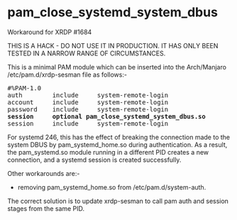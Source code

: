 # pam_close_systemd_system_dbus
Workaround for XRDP #1684

THIS IS A HACK - DO NOT USE IT IN PRODUCTION. IT HAS ONLY BEEN TESTED IN
A NARROW RANGE OF CIRCUMSTANCES.

This is a minimal PAM module which can be inserted into the Arch/Manjaro
/etc/pam.d/xrdp-sesman file as follows:-

<pre>
#%PAM-1.0
auth        include     system-remote-login
account     include     system-remote-login
password    include     system-remote-login
<b>session     optional	pam_close_systemd_system_dbus.so</b>
session     include     system-remote-login
</pre>

For systemd 246, this has the effect of breaking the connection made to
the system DBUS by pam_systemd_home.so during authentication. As a result, the
pam_systemd.so module running in a different PID creates a new connection,
and a systemd session is created successfully.

Other workarounds are:-
- removing pam_systemd_home.so from /etc/pam.d/system-auth.

The correct solution is to update xrdp-sesman to call pam auth and session
stages from the same PID.
